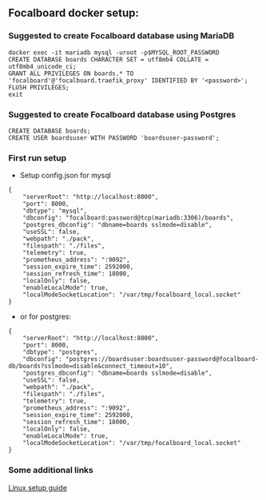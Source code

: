 ## Focalboard docker setup:

### Suggested to create Focalboard database using MariaDB

```
docker exec -it mariadb mysql -uroot -p$MYSQL_ROOT_PASSWORD
CREATE DATABASE boards CHARACTER SET = utf8mb4 COLLATE = utf8mb4_unicode_ci;
GRANT ALL PRIVILEGES ON boards.* TO 'focalboard'@'focalboard.traefik_proxy' IDENTIFIED BY '<password>';
FLUSH PRIVILEGES;
exit
```

### Suggested to create Focalboard database using Postgres

```
CREATE DATABASE boards;
CREATE USER boardsuser WITH PASSWORD 'boardsuser-password';
```

### First run setup

- Setup config.json for mysql

```
{
    "serverRoot": "http://localhost:8000",
    "port": 8000,
    "dbtype": "mysql",
    "dbconfig": "focalboard:password@tcp(mariadb:3306)/boards",
    "postgres_dbconfig": "dbname=boards sslmode=disable",
    "useSSL": false,
    "webpath": "./pack",
    "filespath": "./files",
    "telemetry": true,
    "prometheus_address": ":9092",
    "session_expire_time": 2592000,
    "session_refresh_time": 18000,
    "localOnly": false,
    "enableLocalMode": true,
    "localModeSocketLocation": "/var/tmp/focalboard_local.socket"
}
```

- or for postgres:

```
{
    "serverRoot": "http://localhost:8000",
    "port": 8000,
    "dbtype": "postgres",
    "dbconfig": "postgres://boardsuser:boardsuser-password@focalboard-db/boards?sslmode=disable&connect_timeout=10",
    "postgres_dbconfig": "dbname=boards sslmode=disable",
    "useSSL": false,
    "webpath": "./pack",
    "filespath": "./files",
    "telemetry": true,
    "prometheus_address": ":9092",
    "session_expire_time": 2592000,
    "session_refresh_time": 18000,
    "localOnly": false,
    "enableLocalMode": true,
    "localModeSocketLocation": "/var/tmp/focalboard_local.socket"
}
```

### Some additional links

[Linux setup guide](https://www.focalboard.com/download/personal-edition/ubuntu/)  
